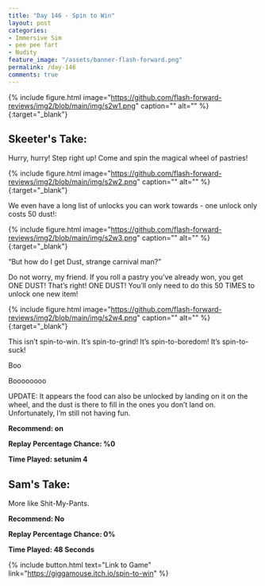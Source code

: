 ```yaml
---
title: "Day 146 - Spin to Win"
layout: post
categories:
- Immersive Sim
- pee pee fart
- Nudity
feature_image: "/assets/banner-flash-forward.png"
permalink: /day-146
comments: true
---
```


{% include figure.html image="https://github.com/flash-forward-reviews/img2/blob/main/img/s2w1.png" caption="" alt="" %}{:target="_blank"}

## Skeeter's Take:

Hurry, hurry! Step right up! Come and spin the magical wheel of pastries!

{% include figure.html image="https://github.com/flash-forward-reviews/img2/blob/main/img/s2w2.png" caption="" alt="" %}{:target="_blank"}

We even have a long list of unlocks you can work towards - one unlock only costs 50 dust!:

{% include figure.html image="https://github.com/flash-forward-reviews/img2/blob/main/img/s2w3.png" caption="" alt="" %}{:target="_blank"}

“But how do I get Dust, strange carnival man?”

Do not worry, my friend. If you roll a pastry you’ve already won, you get ONE DUST! That’s right! ONE DUST! You’ll only need to do this 50 TIMES to unlock one new item!

{% include figure.html image="https://github.com/flash-forward-reviews/img2/blob/main/img/s2w4.png" caption="" alt="" %}{:target="_blank"}

This isn’t spin-to-win. It’s spin-to-grind! It’s spin-to-boredom! It’s spin-to-suck!

Boo

Boooooooo

UPDATE: It appears the food can also be unlocked by landing on it on the wheel, and the dust is there to fill in the ones you don’t land on. Unfortunately, I’m still not having fun.

**Recommend: on**

**Replay Percentage Chance: %0**

**Time Played: setunim 4**

## Sam's Take:

More like Shit-My-Pants.

**Recommend: No**

**Replay Percentage Chance: 0%**

**Time Played: 48 Seconds**

{% include button.html text="Link to Game" link="https://giggamouse.itch.io/spin-to-win" %}